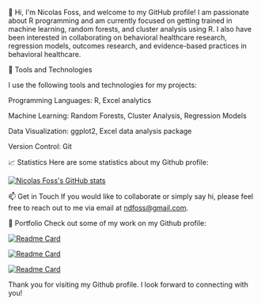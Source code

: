 👋 Hi, I'm Nicolas Foss, and welcome to my GitHub profile! I am passionate about R programming and am currently focused on getting trained in machine learning, random forests, and cluster analysis using R. I also have been interested in collaborating on behavioral healthcare research, regression models, outcomes research, and evidence-based practices in behavioral healthcare.

🧰 Tools and Technologies

I use the following tools and technologies for my projects:

Programming Languages: R, Excel analytics

Machine Learning: Random Forests, Cluster Analysis, Regression Models

Data Visualization: ggplot2, Excel data analysis package

Version Control: Git

📈 Statistics
Here are some statistics about my Github profile:

[![Nicolas Foss's GitHub stats](https://github-readme-stats.vercel.app/api?username=nicolasfoss&show_icons=true&theme=vision-friendly-dark)](https://github.com/nicolasfoss)

📫 Get in Touch
If you would like to collaborate or simply say hi, please feel free to reach out to me via email at ndfoss@gmail.com.

🎨 Portfolio
Check out some of my work on my Github profile: 

[![Readme Card](https://github-readme-stats.vercel.app/api/pin/?username=nicolasfoss&repo=resume_projects&theme=vision-friendly-dark)](https://github.com/nicolasfoss/resume_projects)

[![Readme Card](https://github-readme-stats.vercel.app/api/pin/?username=nicolasfoss&repo=overdose_deaths&theme=vision-friendly-dark)](https://github.com/nicolasfoss/overdose_deaths)

[![Readme Card](https://github-readme-stats.vercel.app/api/pin/?username=nicolasfoss&repo=vt_org&theme=vision-friendly-dark)](https://github.com/nicolasfoss/vt_org)

Thank you for visiting my Github profile. I look forward to connecting with you!

<!---
nicolasfoss/nicolasfoss is a ✨ special ✨ repository because its `README.md` (this file) appears on your GitHub profile.
You can click the Preview link to take a look at your changes.
--->
